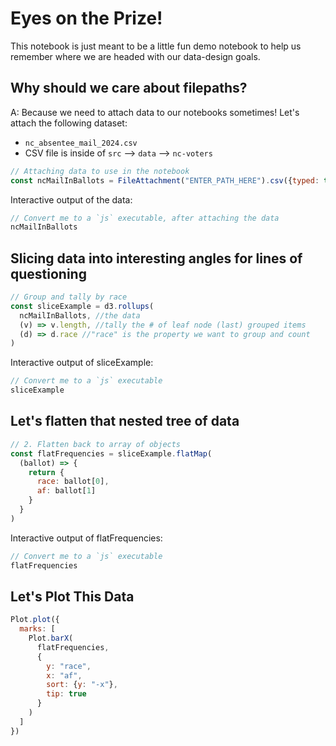 # Eyes on the Prize!

This notebook is just meant to be a little fun demo notebook to help us remember where we are headed with our data-design goals.

## Why should we care about filepaths?

A: Because we need to attach data to our notebooks sometimes! Let's attach the following dataset:

- `nc_absentee_mail_2024.csv`
- CSV file is inside of `src` --> `data` --> `nc-voters`

```javascript
// Attaching data to use in the notebook
const ncMailInBallots = FileAttachment("ENTER_PATH_HERE").csv({typed: true})
```

<p class="codeblock-caption">
  Interactive output of the data:
</p>

```javascript
// Convert me to a `js` executable, after attaching the data
ncMailInBallots
```

## Slicing data into interesting angles for lines of questioning

```javascript
// Group and tally by race
const sliceExample = d3.rollups(
  ncMailInBallots, //the data
  (v) => v.length, //tally the # of leaf node (last) grouped items
  (d) => d.race //"race" is the property we want to group and count
)
```

<p class="codeblock-caption">
  Interactive output of sliceExample:
</p>

```javascript
// Convert me to a `js` executable
sliceExample
```

## Let's flatten that nested tree of data

```javascript
// 2. Flatten back to array of objects
const flatFrequencies = sliceExample.flatMap(
  (ballot) => {
    return {
      race: ballot[0],
      af: ballot[1]
    }
  }
)
```

<p class="codeblock-caption">
  Interactive output of flatFrequencies:
</p>

```javascript
// Convert me to a `js` executable
flatFrequencies
```

## Let's Plot This Data

```javascript
Plot.plot({
  marks: [
    Plot.barX(
      flatFrequencies,
      {
        y: "race",
        x: "af",
        sort: {y: "-x"},
        tip: true
      }
    )
  ]
})
```
